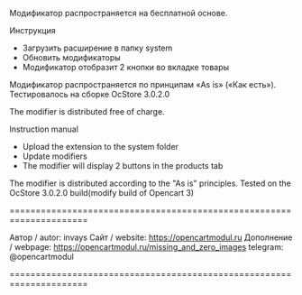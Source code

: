 Модификатор распространяется на бесплатной основе.

Инструкция
- Загрузить расширение в папку system
- Обновить модификаторы 
- Модификатор отобразит 2 кнопки во вкладке товары

Модификатор распространяется по принципам «As is» («Как есть»).
Тестировалось на сборке OcStore 3.0.2.0


The modifier is distributed free of charge.

Instruction manual
- Upload the extension to the system folder
- Update modifiers 
- The modifier will display 2 buttons in the products tab

The modifier is distributed according to the "As is" principles.
Tested on the OcStore 3.0.2.0 build(modify build of Opencart 3)

=====================================================================

Автор / autor: invays
Сайт / website: https://opencartmodul.ru
Дополнение / webpage: https://opencartmodul.ru/missing_and_zero_images
telegram: @opencartmodul

=====================================================================

